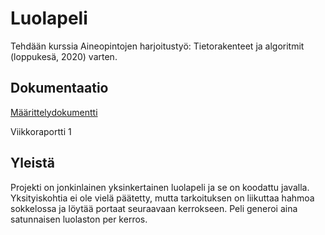 # Luolapeli

Tehdään kurssia Aineopintojen harjoitustyö: Tietorakenteet ja algoritmit (loppukesä, 2020) varten.

## Dokumentaatio

[Määrittelydokumentti](https://github.com/HyTom/Luolapeli/blob/master/dokumentaatio/maarittelydokumentti.md)

Viikkoraportti 1

## Yleistä

Projekti on jonkinlainen yksinkertainen luolapeli ja se on koodattu javalla. Yksityiskohtia ei ole vielä päätetty, mutta tarkoituksen on liikuttaa hahmoa sokkelossa ja löytää portaat seuraavaan kerrokseen. Peli generoi aina satunnaisen luolaston per kerros. 
